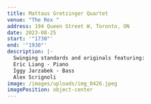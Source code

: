 ```yaml
---
title: Mattaus Gretzinger Quartet
venue: "The Rex "
address: 194 Queen Street W, Toronto, ON
date: 2023-08-25
start: '"1730"'
end: '"1930"'
description: |-
  Swinging standards and originals featuring:
  Eric Liang - Piano
  Iggy Jarzabek - Bass
  Alex Scrignoli
image: /images/uploads/img_0426.jpeg
imagePosition: object-center
---
```

